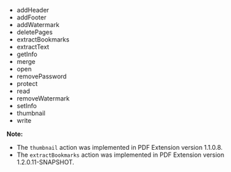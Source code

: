 - addHeader
- addFooter
- addWatermark
- deletePages
- extractBookmarks
- extractText
- getInfo
- merge
- open
- removePassword
- protect
- read
- removeWatermark
- setInfo
- thumbnail 
- write

**Note:**  
- The `thumbnail` action was implemented in PDF Extension version 1.1.0.8.  
- The `extractBookmarks` action was implemented in PDF Extension version 1.2.0.11-SNAPSHOT.